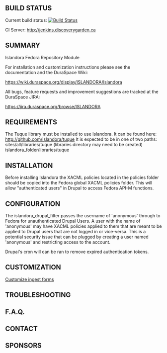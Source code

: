 BUILD STATUS
------------
Current build status:
[![Build Status](https://travis-ci.org/Islandora/islandora.png?branch=7.x)](https://travis-ci.org/Islandora/islandora)

CI Server:
http://jenkins.discoverygarden.ca

SUMMARY
-------

Islandora Fedora Repository Module

For installation and customization instructions please see the documentation
and the DuraSpace Wiki:

https://wiki.duraspace.org/display/ISLANDORA/Islandora

All bugs, feature requests and improvement suggestions are tracked at the
DuraSpace JIRA:

https://jira.duraspace.org/browse/ISLANDORA

REQUIREMENTS
------------
The Tuque library must be installed to use Islandora. It can be found here:
http://github.com/Islandora/tuque
It is expected to be in one of two paths:
sites/all/libraries/tuque (libraries directory may need to be created) 
islandora_folder/libraries/tuque

INSTALLATION
------------

Before installing Islandora the XACML policies located in the policies folder
should be copied into the Fedora global XACML policies folder. This will allow
"authenticated users" in Drupal to access Fedora API-M functions.

CONFIGURATION
-------------

The islandora_drupal_filter passes the username of 'anonymous' through to
Fedora for unauthenticated Drupal Users.  A user with the name of 'anonymous'
may have XACML policies applied to them that are meant to be applied to Drupal
users that are not logged in or vice-versa.  This is a potential security issue
that can be plugged by creating a user named 'anonymous' and restricting access
to the account.

Drupal's cron will can be ran to remove expired authentication tokens.

CUSTOMIZATION
-------------

[Customize ingest forms](http://github.com/Islandora/islandora/wiki/Multi-paged-Ingest-Forms)

TROUBLESHOOTING
---------------


F.A.Q.
------


CONTACT
-------


SPONSORS
--------
